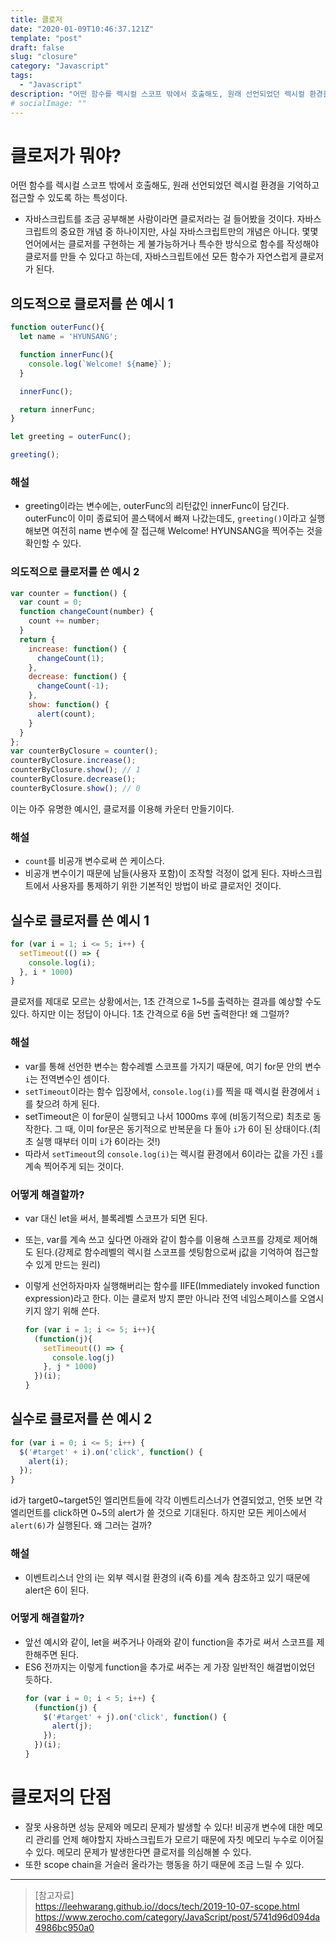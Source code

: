 ```yaml
---
title: 클로저
date: "2020-01-09T10:46:37.121Z"
template: "post"
draft: false
slug: "closure"
category: "Javascript"
tags:
  - "Javascript"
description: "어떤 함수를 렉시컬 스코프 밖에서 호출해도, 원래 선언되었던 렉시컬 환경을 기억하고 접근할 수 있도록 하는 특성이다."
# socialImage: ""
---
```

  
<!-- # 클로저(Closure) -->

# 클로저가 뭐야?
어떤 함수를 렉시컬 스코프 밖에서 호출해도, 원래 선언되었던 렉시컬 환경을 기억하고 접근할 수 있도록 하는 특성이다.
- 자바스크립트를 조금 공부해본 사람이라면 클로저라는 걸 들어봤을 것이다. 자바스크립트의 중요한 개념 중 하나이지만, 사실 자바스크립트만의 개념은 아니다. 몇몇 언어에서는 클로저를 구현하는 게 불가능하거나 특수한 방식으로 함수를 작성해야 클로저를 만들 수 있다고 하는데, 자바스크립트에선 모든 함수가 자연스럽게 클로저가 된다.

## 의도적으로 클로저를 쓴 예시 1
```js
function outerFunc(){
  let name = 'HYUNSANG';

  function innerFunc(){
    console.log(`Welcome! ${name}`);
  }

  innerFunc();

  return innerFunc;
}

let greeting = outerFunc();

greeting();
```

### 해설
- greeting이라는 변수에는, outerFunc의 리턴값인 innerFunc이 담긴다. outerFunc이 이미 종료되어 콜스택에서 빠져 나갔는데도, `greeting()`이라고 실행해보면 여전히 name 변수에 잘 접근해 Welcome! HYUNSANG을 찍어주는 것을 확인할 수 있다.  

### 의도적으로 클로저를 쓴 예시 2
```js
var counter = function() {
  var count = 0;
  function changeCount(number) {
    count += number;
  }
  return {
    increase: function() {
      changeCount(1);
    },
    decrease: function() {
      changeCount(-1);
    },
    show: function() {
      alert(count);
    }
  }
};
var counterByClosure = counter();
counterByClosure.increase();
counterByClosure.show(); // 1
counterByClosure.decrease();
counterByClosure.show(); // 0
```

이는 아주 유명한 예시인, 클로저를 이용해 카운터 만들기이다.

### 해설
- `count`를 비공개 변수로써 쓴 케이스다.
- 비공개 변수이기 때문에 남들(사용자 포함)이 조작할 걱정이 없게 된다. 자바스크립트에서 사용자를 통제하기 위한 기본적인 방법이 바로 클로저인 것이다.

## 실수로 클로저를 쓴 예시 1
```js
for (var i = 1; i <= 5; i++) {
  setTimeout(() => {
    console.log(i);
  }, i * 1000)
}
```

클로저를 제대로 모르는 상황에서는, 1초 간격으로 1~5를 출력하는 결과를 예상할 수도 있다. 하지만 이는 정답이 아니다. 1초 간격으로 6을 5번 출력한다! 왜 그럴까?

### 해설
- var를 통해 선언한 변수는 함수레벨 스코프를 가지기 때문에, 여기 for문 안의 변수 `i`는 전역변수인 셈이다.
- `setTimeout`이라는 함수 입장에서, `console.log(i)`를 찍을 때 렉시컬 환경에서 `i`를 찾으려 하게 된다.
- setTimeout은 이 for문이 실행되고 나서 1000ms 후에 (비동기적으로) 최초로 동작한다. 그 때, 이미 for문은 동기적으로 반복문을 다 돌아 `i`가 6이 된 상태이다.(최초 실행 때부터 이미 `i`가 6이라는 것!)
- 따라서 `setTimeout`의 `console.log(i)`는 렉시컬 환경에서 6이라는 값을 가진 `i`를 계속 찍어주게 되는 것이다.

### 어떻게 해결할까?
- var 대신 let을 써서, 블록레벨 스코프가 되면 된다.
- 또는, var를 계속 쓰고 싶다면 아래와 같이 함수를 이용해 스코프를 강제로 제어해도 된다.(강제로 함수레벨의 렉시컬 스코프를 셋팅함으로써 j값을 기억하여 접근할 수 있게 만드는 원리)
- 이렇게 선언하자마자 실행해버리는 함수를 IIFE(Immediately invoked function expression)라고 한다. 이는 클로저 방지 뿐만 아니라 전역 네임스페이스를 오염시키지 않기 위해 쓴다.

  ```js
  for (var i = 1; i <= 5; i++){
    (function(j){
      setTimeout(() => {
        console.log(j)
      }, j * 1000)
    })(i);
  }
  ```

## 실수로 클로저를 쓴 예시 2
```js
for (var i = 0; i <= 5; i++) {
  $('#target' + i).on('click', function() {
    alert(i);
  });
}
```

id가 target0~target5인 엘리먼트들에 각각 이벤트리스너가 연결되었고, 언뜻 보면 각 엘리먼트를 click하면 0~5의 alert가 쓸 것으로 기대된다. 하지만 모든 케이스에서 `alert(6)`가 실행된다. 왜 그러는 걸까?

### 해설
- 이벤트리스너 안의 i는 외부 렉시컬 환경의 i(즉 6)를 계속 참조하고 있기 때문에 alert은 6이 된다.

### 어떻게 해결할까?
- 앞선 예시와 같이, let을 써주거나 아래와 같이 function을 추가로 써서 스코프를 제한해주면 된다.
- ES6 전까지는 이렇게 function을 추가로 써주는 게 가장 일반적인 해결법이었던 듯하다.
  ```js
  for (var i = 0; i < 5; i++) {
    (function(j) {
      $('#target' + j).on('click', function() {
        alert(j);
      });
    })(i);
  }
  ```

# 클로저의 단점
- 잘못 사용하면 성능 문제와 메모리 문제가 발생할 수 있다! 비공개 변수에 대한 메모리 관리를 언제 해야할지 자바스크립트가 모르기 때문에 자칫 메모리 누수로 이어질 수 있다. 메모리 문제가 발생한다면 클로저를 의심해볼 수 있다.
- 또한 scope chain을 거슬러 올라가는 행동을 하기 때문에 조금 느릴 수 있다.

---

> [참고자료]  
> https://leehwarang.github.io//docs/tech/2019-10-07-scope.html  
> https://www.zerocho.com/category/JavaScript/post/5741d96d094da4986bc950a0